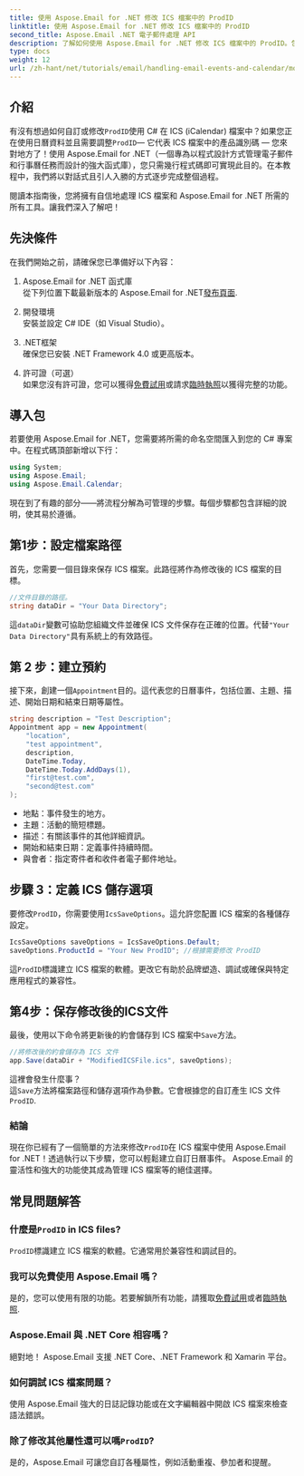 ```yaml
---
title: 使用 Aspose.Email for .NET 修改 ICS 檔案中的 ProdID
linktitle: 使用 Aspose.Email for .NET 修改 ICS 檔案中的 ProdID
second_title: Aspose.Email .NET 電子郵件處理 API
description: 了解如何使用 Aspose.Email for .NET 修改 ICS 檔案中的 ProdID。包含程式碼、提示和常見問題解答的逐步教學課程，可實現無縫日曆管理。
type: docs
weight: 12
url: /zh-hant/net/tutorials/email/handling-email-events-and-calendar/modify-prodid-in-ics-files/
---
```

## 介紹

有沒有想過如何自訂或修改`ProdID`使用 C# 在 ICS (iCalendar) 檔案中？如果您正在使用日曆資料並且需要調整`ProdID`— 它代表 ICS 檔案中的產品識別碼 — 您來對地方了！使用 Aspose.Email for .NET（一個專為以程式設計方式管理電子郵件和行事曆任務而設計的強大函式庫），您只需幾行程式碼即可實現此目的。在本教程中，我們將以對話式且引人入勝的方式逐步完成整個過程。

閱讀本指南後，您將擁有自信地處理 ICS 檔案和 Aspose.Email for .NET 所需的所有工具。讓我們深入了解吧！

## 先決條件

在我們開始之前，請確保您已準備好以下內容：

1. Aspose.Email for .NET 函式庫  
   從下列位置下載最新版本的 Aspose.Email for .NET[發布頁面](https://releases.aspose.com/email/net/).  

2. 開發環境  
   安裝並設定 C# IDE（如 Visual Studio）。

3. .NET框架  
   確保您已安裝 .NET Framework 4.0 或更高版本。

4. 許可證（可選）  
   如果您沒有許可證，您可以獲得[免費試用](https://releases.aspose.com/)或請求[臨時執照](https://purchase.aspose.com/temporary-license/)以獲得完整的功能。

## 導入包

若要使用 Aspose.Email for .NET，您需要將所需的命名空間匯入到您的 C# 專案中。在程式碼頂部新增以下行：

```csharp
using System;
using Aspose.Email;
using Aspose.Email.Calendar;
```

現在到了有趣的部分——將流程分解為可管理的步驟。每個步驟都包含詳細的說明，使其易於遵循。

## 第1步：設定檔案路徑

首先，您需要一個目錄來保存 ICS 檔案。此路徑將作為修改後的 ICS 檔案的目標。

```csharp
//文件目錄的路徑。
string dataDir = "Your Data Directory";
```
 
這`dataDir`變數可協助您組織文件並確保 ICS 文件保存在正確的位置。代替`"Your Data Directory"`具有系統上的有效路徑。

## 第 2 步：建立預約

接下來，創建一個`Appointment`目的。這代表您的日曆事件，包括位置、主題、描述、開始日期和結束日期等屬性。

```csharp
string description = "Test Description";
Appointment app = new Appointment(
    "location", 
    "test appointment", 
    description, 
    DateTime.Today,
    DateTime.Today.AddDays(1), 
    "first@test.com", 
    "second@test.com"
);
```
 
- 地點：事件發生的地方。  
- 主題：活動的簡短標題。  
- 描述：有關該事件的其他詳細資訊。  
- 開始和結束日期：定義事件持續時間。  
- 與會者：指定寄件者和收件者電子郵件地址。

## 步驟 3：定義 ICS 儲存選項

要修改`ProdID`，你需要使用`IcsSaveOptions`。這允許您配置 ICS 檔案的各種儲存設定。

```csharp
IcsSaveOptions saveOptions = IcsSaveOptions.Default;
saveOptions.ProductId = "Your New ProdID"; //根據需要修改 ProdID
```
 
這`ProdID`標識建立 ICS 檔案的軟體。更改它有助於品牌塑造、調試或確保與特定應用程式的兼容性。

## 第4步：保存修改後的ICS文件

最後，使用以下命令將更新後的約會儲存到 ICS 檔案中`Save`方法。

```csharp
//將修改後的約會儲存為 ICS 文件
app.Save(dataDir + "ModifiedICSFile.ics", saveOptions);
```

這裡會發生什麼事？  
這`Save`方法將檔案路徑和儲存選項作為參數。它會根據您的自訂產生 ICS 文件`ProdID`.

### 結論

現在你已經有了一個簡單的方法來修改`ProdID`在 ICS 檔案中使用 Aspose.Email for .NET！透過執行以下步驟，您可以輕鬆建立自訂日曆事件。 Aspose.Email 的靈活性和強大的功能使其成為管理 ICS 檔案等的絕佳選擇。

## 常見問題解答

### 什麼是`ProdID` in ICS files?  
`ProdID`標識建立 ICS 檔案的軟體。它通常用於兼容性和調試目的。

### 我可以免費使用 Aspose.Email 嗎？  
是的，您可以使用有限的功能。若要解鎖所有功能，請獲取[免費試用](https://releases.aspose.com/)或者[臨時執照](https://purchase.aspose.com/temporary-license/).

### Aspose.Email 與 .NET Core 相容嗎？  
絕對地！ Aspose.Email 支援 .NET Core、.NET Framework 和 Xamarin 平台。

### 如何調試 ICS 檔案問題？  
使用 Aspose.Email 強大的日誌記錄功能或在文字編輯器中開啟 ICS 檔案來檢查語法錯誤。

### 除了修改其他屬性還可以嗎`ProdID`?  
是的，Aspose.Email 可讓您自訂各種屬性，例如活動重複、參加者和提醒。